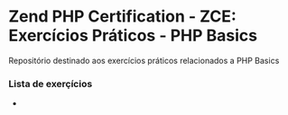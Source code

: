 # Zend PHP Certification - ZCE: Exercícios Práticos - PHP Basics

Repositório destinado aos exercícios práticos relacionados a PHP Basics

### Lista de exerçícios
- 